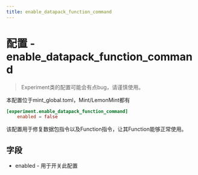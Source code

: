 ```yaml
---
title: enable_datapack_function_command
---
```


# 配置 - enable_datapack_function_command

> Experiment类的配置可能会有点bug，请谨慎使用。

本配置位于mint_global.toml，Mint/LemonMint都有

```toml
[experiment.enable_datapack_function_command]
    enabled = false
```

该配置用于修复数据包指令以及Function指令，让其Function能够正常使用。

## 字段

- enabled - 用于开关此配置
